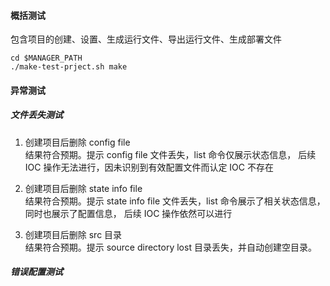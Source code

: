 #### 概括测试

包含项目的创建、设置、生成运行文件、导出运行文件、生成部署文件

```shell
cd $MANAGER_PATH
./make-test-prject.sh make
```

#### 异常测试

##### 文件丢失测试

1. 创建项目后删除 config file   
   结果符合预期。提示 config file 文件丢失，list 命令仅展示状态信息，
   后续 IOC 操作无法进行，因未识别到有效配置文件而认定 IOC 不存在


2. 创建项目后删除 state info file   
   结果符合预期。提示 state info file 文件丢失，list 命令展示了相关状态信息，同时也展示了配置信息，
   后续 IOC 操作依然可以进行


3. 创建项目后删除 src 目录   
   结果符合预期。提示 source directory lost 目录丢失，并自动创建空目录。

##### 错误配置测试